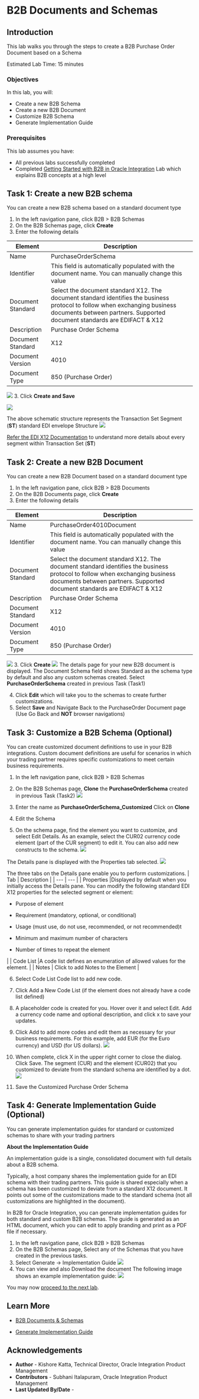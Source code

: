 # B2B Documents and Schemas

## Introduction

This lab walks you through the steps to create a B2B Purchase Order Document based on a Schema

Estimated Lab Time:  15 minutes

### Objectives

In this lab, you will:
* Create a new B2B Schema
* Create a new B2B Document
* Customize B2B Schema
* Generate Implementation Guide

### Prerequisites

This lab assumes you have:
* All previous labs successfully completed
* Completed [Getting Started with B2B in Oracle Integration](../workshops/freetier/?lab=gettingStartedB2B) Lab which explains B2B concepts at a high level


## Task 1: Create a new B2B schema
You can create a new B2B schema based on a standard document type

1. In the left navigation pane, click B2B > B2B Schemas
2. On the B2B Schemas page, click **Create**
3. Enter the following details

| Element | Description |
| --- | --- |
| Name |PurchaseOrderSchema|
| Identifier |This field is automatically populated with the document name. You can manually change this value |
| Document Standard | Select the document standard X12. The document standard identifies the business protocol to follow when exchanging business documents between partners. Supported document standards are EDIFACT & X12 |
| Description | Purchase Order Schema |
| Document Standard	 | X12 |
| Document Version	 | 4010 |
| Document Type	 | 850 (Purchase Order) |

![](images/POSchema4010.png)
3. Click **Create and Save**

![](images/POSchema-Structure.png)

The above schematic structure represents the Transaction Set Segment (**ST**) standard EDI envelope Structure
![](images/x12_env_structure.png)

[Refer the EDI X12 Documentation](https://docs.oracle.com/en/cloud/paas/integration-cloud/integration-b2b/edi-x12.html#GUID-7C278E59-A35E-41A2-8EB7-9E947FF32F4E)  to understand more details about every segment within Transaction Set (**ST**)


## Task 2: Create a new B2B Document

You can create a new B2B Document based on a standard document type

1. In the left navigation pane, click B2B > B2B Documents
2. On the B2B Documents page, click **Create**
3. Enter the following details

| Element | Description |
| --- | --- |
| Name |PurchaseOrder4010Document|
| Identifier |This field is automatically populated with the document name. You can manually change this value |
| Document Standard | Select the document standard X12. The document standard identifies the business protocol to follow when exchanging business documents between partners. Supported document standards are EDIFACT & X12 |
| Description | Purchase Order Schema |
| Document Standard	 | X12 |
| Document Version	 | 4010 |
| Document Type	 | 850 (Purchase Order) |

![](images/PODocument4010.png)
3. Click **Create**
![](images/PODocument4010-Customize.png)
The details page for your new B2B document is displayed. The Document Schema field shows Standard as the schema type by default and also any custom schemas created. Select **PurchaseOrderSchema** created in previous Task (Task1)

4. Click **Edit** which will take you to the schemas to create further customizations.
5. Select **Save** and Navigate Back to the PurchaseOrder Document page (Use Go Back and **NOT** browser navigations)

## Task 3: Customize a B2B Schema (Optional)
You can create customized document definitions to use in your B2B integrations. Custom document definitions are useful for scenarios in which your trading partner requires specific customizations to meet certain business requirements.

1. In the left navigation pane, click B2B > B2B Schemas
2. On the B2B Schemas page, **Clone** the **PurchaseOrderSchema** created in previous Task (Task2)
![](images/CustomizePOSchema4010-Clone.png)

3.	Enter the name as **PurchaseOrderSchema_Customized** Click on **Clone**
4.  Edit the Schema
5.	On the schema page, find the element you want to customize, and select Edit Details. As an example, select the CUR02 currency code element (part of the CUR segment) to edit it. You can also add new constructs to the schema.
![](images/CustomizePOSchema4010-EditCur02.png)

The Details pane is displayed with the Properties tab selected.
![](images/CustomizePOSchema4010-EditCur02-1.png)

The three tabs on the Details pane enable you to perform customizations.
| Tab | Description |
| --- | --- |
| Properties |Displayed by default when you initially access the Details pane. You can modify the following standard EDI X12 properties for the selected segment or element: <ul><li>Purpose of element</ul></li><ul><li>Requirement (mandatory, optional, or conditional)</ul></li><ul><li>Usage (must use, do not use, recommended, or not recommended)t</ul></li><ul><li>Minimum and maximum number of characters</ul></li><ul><li>Number of times to repeat the element</ul></li>|
| Code List |A code list defines an enumeration of allowed values for the element. |
| Notes  | Click to add Notes to the Element |

6.	Select Code List Code list to add new code.
7.	Click Add a New Code List (if the element does not already have a code list defined)
8.	A placeholder code is created for you. Hover over it and select Edit. Add a currency code name and optional description, and click x to save your updates.
9.	Click Add to add more codes and edit them as necessary for your business requirements. For this example, add EUR (for the Euro currency) and USD (for US dollars).
![](images/CustomizePOSchema4010-EditCur02-2.png)

10.	When complete, click X in the upper right corner to close the dialog. Click Save.
The segment (CUR) and the element (CUR02) that you customized to deviate from the standard schema are identified by a dot.
![](images/CustomizePOSchema4010-EditCur02-3.png)

11.	 Save the Customized Purchase Order Schema

## Task 4: Generate Implementation Guide (Optional)
You can generate implementation guides for standard or customized schemas to share with your trading partners

**About the Implementation Guide**

An implementation guide is a single, consolidated document with full details about a B2B schema.

Typically, a host company shares the implementation guide for an EDI schema with their trading partners. This guide is shared especially when a schema has been customized to deviate from a standard X12 document. It points out some of the customizations made to the standard schema (not all customizations are highlighted in the document).

In B2B for Oracle Integration, you can generate implementation guides for both standard and custom B2B schemas. The guide is generated as an HTML document, which you can edit to apply branding and print as a PDF file if necessary.

1.	In the left navigation pane, click B2B > B2B Schemas
2.	On the B2B Schemas page, Select any of the Schemas that you have created in the previous tasks.
3.	Select Generate -> Implementation Guide
![](images/CustomizePOSchema4010-ImplGuide-1.png)
4. You can view and also Download the document
The following image shows an example implementation guide:
![](images/CustomizePOSchema4010-ImplGuide-2.png)

You may now [proceed to the next lab](#next).

## Learn More

* [B2B Documents & Schemas](https://docs.oracle.com/en/cloud/paas/integration-cloud/integration-b2b/b2b-documents-and-b2b-schemas.html)

*	[Generate Implementation Guide](https://docs.oracle.com/en/cloud/paas/integration-cloud/integration-b2b/generate-implementation-guide.html#GUID-04ED2504-39C4-4885-8A69-CEDDCA614308)

## Acknowledgements
* **Author** - Kishore Katta, Technical Director, Oracle Integration Product Management
* **Contributors** -  Subhani Italapuram, Oracle Integration Product Management
* **Last Updated By/Date** -
